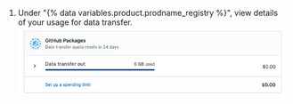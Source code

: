 1. Under "{% data variables.product.prodname_registry %}", view details of your usage for data transfer. ![Details of usage of data transfer](/assets/images/help/billing/packages-data.png)
